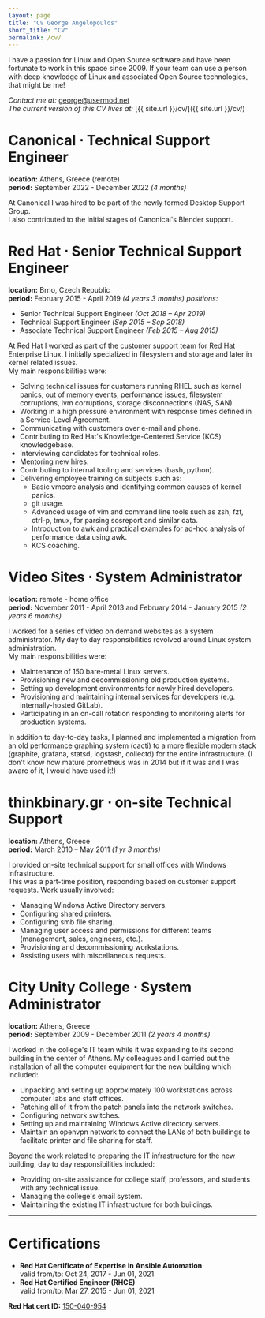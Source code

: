 ```yaml
---
layout: page
title: "CV George Angelopoulos"
short_title: "CV"
permalink: /cv/
---
```

<link rel="stylesheet" href="/css/cvprint.css">

I have a passion for Linux and Open Source software and have been fortunate to work in this space since 2009.
If your team can use a person with deep knowledge of Linux and associated Open Source technologies, that might be me!

*Contact me at:* [george@usermod.net](mailto:george@usermod.net)  
*The current version of this CV lives at:* [{{ site.url }}/cv/]({{ site.url }}/cv/)

# Canonical ⋅ Technical Support Engineer
**location:** Athens, Greece (remote)  
**period:** September 2022 - December 2022 *(4 months)*

At Canonical I was hired to be part of the newly formed Desktop Support Group.  
I also contributed to the initial stages of Canonical's Blender support.

# Red Hat ⋅ Senior Technical Support Engineer
**location:** Brno, Czech Republic  
**period:** February 2015 - April 2019 *(4 years 3 months)*
*positions:*  
* Senior Technical Support Engineer *(Oct 2018 – Apr 2019)*
* Technical Support Engineer *(Sep 2015 – Sep 2018)*
* Associate Technical Support Engineer *(Feb 2015 – Aug 2015)*

At Red Hat I worked as part of the customer support team for Red Hat Enterprise Linux. I initially specialized in filesystem and storage and later in kernel related issues.  
My main responsibilities were:
* Solving technical issues for customers running RHEL such as kernel panics, out of memory events, performance issues, filesystem corruptions, lvm corruptions, storage disconnections (NAS, SAN).
* Working in a high pressure environment with response times defined in a Service-Level Agreement.
* Communicating with customers over e-mail and phone.
* Contributing to Red Hat's Knowledge-Centered Service (KCS) knowledgebase.
* Interviewing candidates for technical roles.
* Mentoring new hires.
* Contributing to internal tooling and services (bash, python).
* Delivering employee training on subjects such as:
    * Basic vmcore analysis and identifying common causes of kernel panics.
    * git usage.
    * Advanced usage of vim and command line tools such as zsh, fzf, ctrl-p, tmux, for parsing sosreport and similar data.
    * Introduction to awk and practical examples for ad-hoc analysis of performance data using awk.
    * KCS coaching.

# Video Sites ⋅ System Administrator
**location:** remote - home office  
**period:** November 2011 - April 2013 and February 2014 - January 2015 *(2 years 6 months)*

I worked for a series of video on demand websites as a system administrator. My day to day responsibilities revolved around Linux system administration.  
My main responsibilities were:
* Maintenance of 150 bare-metal Linux servers.
* Provisioning new and decommissioning old production systems.
* Setting up development environments for newly hired developers.
* Provisioning and maintaining internal services for developers (e.g. internally-hosted GitLab).
* Participating in an on-call rotation responding to monitoring alerts for production systems.

In addition to day-to-day tasks, I planned and implemented a migration from an old performance graphing system (cacti) to a more flexible modern stack (graphite, grafana, statsd, logstash, collectd) for the entire infrastructure. (I don't know how mature prometheus was in 2014 but if it was and I was aware of it, I would have used it!)

# thinkbinary.gr ⋅ on-site Technical Support
**location:** Athens, Greece  
**period:** March 2010 – May 2011 *(1 yr 3 months)*

I provided on-site technical support for small offices with Windows infrastructure.  
This was a part-time position, responding based on customer support requests.
Work usually involved:
* Managing Windows Active Directory servers.
* Configuring shared printers.
* Configuring smb file sharing.
* Managing user access and permissions for different teams (management, sales, engineers, etc.).
* Provisioning and decommissioning workstations.
* Assisting users with miscellaneous requests.

# City Unity College ⋅ System Administrator
**location:** Athens, Greece  
**period:** September 2009 - December 2011 *(2 years 4 months)*

I worked in the college's IT team while it was expanding to its second building in the center of Athens. My colleagues and I carried out the installation of all the computer equipment for the new building which included:

* Unpacking and setting up approximately 100 workstations across computer labs and staff offices.
* Patching all of it from the patch panels into the network switches.
* Configuring network switches.
* Setting up and maintaining Windows Active directory servers.
* Maintain an openvpn network to connect the LANs of both buildings to facilitate printer and file sharing for staff.

Beyond the work related to preparing the IT infrastructure for the new building, day to day responsibilities included:

* Providing on-site assistance for college staff, professors, and students with any technical issue.
* Managing the college's email system.
* Maintaining the existing IT infrastructure for both buildings.

---

# Certifications
* **Red Hat Certificate of Expertise in Ansible Automation**  
  valid from/to:	Oct 24, 2017 -  Jun 01, 2021
* **Red Hat Certified Engineer (RHCE)**  
  valid from/to: Mar 27, 2015 - Jun 01, 2021

**Red Hat cert ID:** [150-040-954](https://rhtapps.redhat.com/verify/?certId=150-040-954)  
